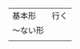 <table>
  <tr>
    <td><ruby><span>基本形</span><rt data-rt="きほんけい"></rt></ruby></td>
    <td colspan=2><ruby><span>行</span><rt data-rt="い"></rt></ruby>く</td>
  </tr>
  <tr>
    <td>〜ない<ruby><span>形</span><rt data-rt="けい"></rt></ruby></td>
    <td></td>
    <td></td>
  </tr>
  <tr>
    <td></td>
    <td></td>
    <td></td>
  </tr>
</table>

